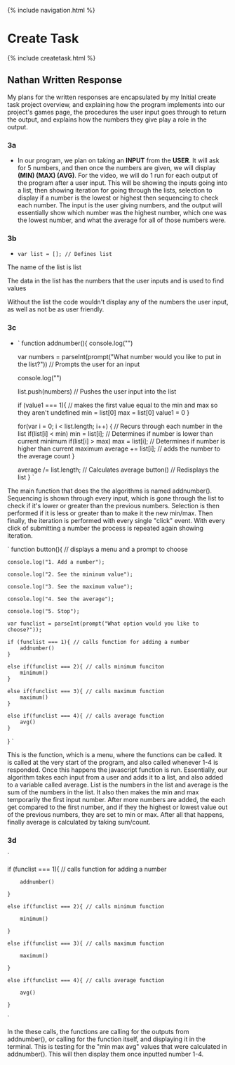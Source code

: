 {% include navigation.html %}

# Create Task

{% include createtask.html %}

## Nathan Written Response
My plans for the written responses are encapsulated by my Initial create task project overview, and explaining how the program implements into our project's games page, the procedures the user input goes through to return the output, and explains how the numbers they give play a role in the output.

### 3a
- In our program, we plan on taking an **INPUT** from the **USER**. It will ask for 5 numbers, and then once the numbers are given, we will display **(MIN) (MAX) (AVG)**. For the video, we will do 1 run for each output of the program after a user input. This will be showing the inputs going into a list, then showing iteration for going through the lists, selection to display if a number is the lowest or highest then sequencing to check each number. The input is the user giving numbers, and the output will essentially show which number was the highest number, which one was the lowest number, and what the average for all of those numbers were.

### 3b
- `
var list = []; // Defines list
`

The name of the list is list

The data in the list has the numbers that the user inputs and is used to find values

Without the list the code wouldn't display any of the numbers the user input, as well as not be as user friendly.

### 3c

- `
function addnumber(){
    console.log("")

    var numbers = parseInt(prompt("What number would you like to put in the list?")) // Prompts the user for an input

    console.log("")

    list.push(numbers) // Pushes the user input into the list

    if (value1 === 1){ // makes the first value equal to the min and max so they aren't undefined
      min = list[0]
      max = list[0]
      value1 = 0
    }
    
    for(var i = 0; i < list.length; i++) { // Recurs through each number in the list
        if(list[i] < min) min = list[i]; // Determines if number is lower than current minimum
        if(list[i] > max) max = list[i]; // Determines if number is higher than current maximum
        average += list[i]; // adds the number to the average count
    }

    average /= list.length; // Calculates average
    button() // Redisplays the list
}
`

The main function that does the the algorithms is named addnumber(). Sequencing is shown through every input, which is gone through the list to check if it's lower or greater than the previous numbers. Selection is then performed if it is less or greater than to make it the new min/max. Then finally, the iteration is performed with every single "click" event. With every click of submitting a number the process is repeated again showing iteration.


`
function button(){ // displays a menu and a prompt to choose

    console.log("1. Add a number");
    
    console.log("2. See the mininum value");
    
    console.log("3. See the maximum value");
    
    console.log("4. See the average");
    
    console.log("5. Stop");
    
    var funclist = parseInt(prompt("What option would you like to choose?"));

    if (funclist === 1){ // calls function for adding a number
        addnumber()
    }
    
    else if(funclist === 2){ // calls minimum funciton
        minimum()
    }
    
    else if(funclist === 3){ // calls maximum function
        maximum()
    }
    
    else if(funclist === 4){ // calls average function
        avg()
    }
    
}
`

This is the function, which is a menu, where the functions can be called. It is called at the very start of the program, and also called whenever 1-4 is responded. Once this happens the javascript function is run. Essentially, our algorithm takes each input from a user and adds it to a list, and also added to a variable called average. List is the numbers in the list and average is the sum of the numbers in the list. It also then makes the min and max temporarily the first input number. After more numbers are added, the each get compared to the first number, and if they the highest or lowest value out of the previous numbers, they are set to min or max. After all that happens, finally average is calculated by taking sum/count.

### 3d

`

if (funclist === 1){ // calls function for adding a number

        addnumber()
        
    }
    
    else if(funclist === 2){ // calls minimum function
    
        minimum()
        
    }
    
    else if(funclist === 3){ // calls maximum function
    
        maximum()
        
    }
    
    else if(funclist === 4){ // calls average function
    
        avg()
        
    }
    
`

In the these calls, the functions are calling for the outputs from addnumber(), or calling for the function itself, and displaying it in the terminal. This is testing for the "min max avg" values that were calculated in addnumber(). This will then display them once inputted number 1-4.
